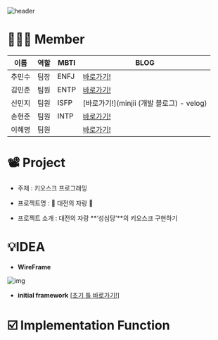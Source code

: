 ![header](https://capsule-render.vercel.app/api?type=waving&color=0:6e45e2,100:88d3ce&height=290&section=header&text=nbCampWeek3Assignment&fontColor=ffffff&fontSize=50&animation=blink&fontAlignY=38&desc=내일배움캠프%203주차%2019조입니다!)

# 🙆🏻‍♂️ Member

| 이름   | 역할 | MBTI | BLOG                                        |
| ------ | ---- | ---- | ------------------------------------------- |
| 추민수 | 팀장 | ENFJ | [바로가기!](softychoo.github.io)            |
| 김민준 | 팀원 | ENTP | [바로가기!](https://velog.io/@thundevistan) |
| 신민지 | 팀원 | ISFP | [바로가기!](minjii (개발 블로그) - velog)   |
| 손현준 | 팀원 | INTP | [바로가기!](https://velog.io/@hyunjun6133)  |
| 이혜명 | 팀원 |      | [바로가기!](dd)                             |



# 📽️ Project

- 주제 : 키오스크 프로그래밍

- 프로젝트명 : 🥐 대전의 자랑 🥐
- 프로젝트 소개 : 대전의 자랑 **‘성심당’**의 키오스크 구현하기



# 💡IDEA

- **WireFrame**

![img](https://file.notion.so/f/s/cfd514dd-4c5d-4f18-9292-02800d042c9a/Untitled.png?id=6315b410-f79f-41b8-836a-e5b63127313d&table=block&spaceId=7a1ddf9e-142f-424a-8f5b-c6d3ef95c3ed&expirationTimestamp=1690596000000&signature=WuzfsIy6-7NLlGjgrgJw4b9xvnfrVao1AFhvszw4-VU&downloadName=Untitled.png)

- **initial framework** [[초기 틀 바로가기!]](https://softychoo.github.io/devlog/kotlin/2023-07-25-%ED%82%A4%EC%98%A4%EC%8A%A4%ED%81%AC%EC%B4%88%EA%B8%B0/)

# ☑️ Implementation Function
